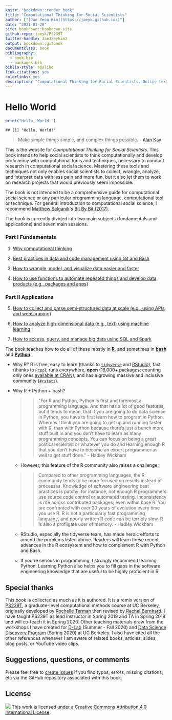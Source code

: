 ```yaml
--- 
knitr: "bookdown::render_book"
title: "Computational Thinking for Social Scientists"
author: ["[Jae Yeon Kim](https://jaeyk.github.io/)"]
date: "2021-01-20"
site: bookdown::bookdown_site
github-repo: jaeyk/PS239T
twitter-handle: JaeJaeykim2
output: bookdown::gitbook
documentclass: book
bibliography:
  - book.bib
  - packages.bib
biblio-style: apalike
link-citations: yes
colorlinks: yes 
description: "Computational Thinking for Social Scientists. Online textbook for Teaching Computational Tools and Techniques for Social Scientists."
---
```


# Hello World 


```r
print("Hello, World!")
```

```
## [1] "Hello, World!"
```

> Make simple things simple, and complex things possible. - [Alan Kay](https://www.quora.com/What-is-the-story-behind-Alan-Kay-s-adage-Simple-things-should-be-simple-complex-things-should-be-possible)

This is the website for *Computational Thinking for Social Scientists*. This book intends to help social scientists to think computationally and develop proficiency with computational tools and techniques, necessary to conduct research in computational social science. Mastering these tools and techniques not only enables social scientists to collect, wrangle, analyze, and interpret data with less pain and more fun, but it also let them to work on research projects that would previously seem impossible.

The book is not intended to be a comprehensive guide for computational social science or any particular programming language, computational tool or technique. For general introduction to computational social science, I recommend [Matthew Salganik](http://www.princeton.edu/~mjs3/)'s [Bit By Bit (2017)](https://www.bitbybitbook.com/). 

The book is currently divided into two main subjects (fundamentals and applications) and seven main sessions.

### Part I Fundamentals

1. [Why computational thinking](#motivation)

2. [Best practices in data and code management using Git and Bash](#git_bash)

3. [How to wrangle, model, and visualize data easier and faster](#tidy_data) 

4. [How to use functions to automate repeated things and develop data products (e.g., packages and apps)](#functional_programming) 

### Part II Applications

5. [How to collect and parse semi-structured data at scale (e.g., using APIs and webscraping)](#semi_structured_data) 

6. [How to analyze high-dimensional data (e.g., text) using machine learning](#machine_learning) 

7. [How to access, query, and manage big data using SQL and Spark](#big_data) 

The book teaches how to do all of these mostly in [**R**](https://www.r-project.org/about.html), and sometimes in [**bash**](https://www.gnu.org/software/bash/) and [**Python**](https://www.python.org/about/).

  - Why R? R is free, easy to learn (thanks to [`tidyverse`](https://www.tidyverse.org/) and [RStudio](https://rstudio.com/)), fast (thanks to [`Rcpp`](https://cran.r-project.org/web/packages/Rcpp/index.html)), runs everywhere, **open** (16,000+ packages; counting only ones [available at CRAN](https://cran.r-project.org/web/packages/)), and has a growing massive and inclusive community ([`#rstats`](https://twitter.com/search?q=%23rstats&src=typed_query)).
  
  - Why R + Python + bash?

       >> "For R and Python, Python is first and foremost a programming language. And that has a lot of good features, but it tends to mean, that if you are going to do data science in Python, you have to first learn how to program in Python. Whereas I think you are going to get up and running faster with R, than with Python because there’s just a bunch more stuff built in and you don’t have to learn as many programming concepts. You can focus on being a great political scientist or whatever you do and learning enough R that you don’t have to become an expert programmer as well to get stuff done." - Hadley Wickham
  
      - However, this feature of the R community also raises a challenge. 
      
      >> Compared to other programming languages, the R community tends to be more focused on results instead of processes. Knowledge of software engineering best practices is patchy: for instance, not enough R programmers use source code control or automated testing. Inconsistency is rife across contributed packages, even within base R. You are confronted with over 20 years of evolution every time you use R. R is not a particularly fast programming language, and poorly written R code can be terribly slow. R is also a profligate user of memory. - Hadley Wickham
  
      - RStudio, especially the tidyverse team, has made heroic efforts to amend the problems listed above. Readers will learn these recent advances in the R ecosystem and how to complement R with Python and Bash.
      
      - If you're serious in programming, I strongly recommend learning Python. Learning Python also helps you to fill gaps in the software engineering knowledge that are useful to be highly proficient in R.
      
## Special thanks 

This book is collected as much as it is authored. It is a remix version of [PS239T](https://github.com/rochelleterman/PS239T), a graduate-level computational methods course at UC Berkeley, originally developed by [Rochelle Terman](http://rochelleterman.com/) then revised by [Rachel Bernhard](http://rachelbernhard.com/). I have taught PS239T as lead instructor in Spring 2019 and TA in Spring 2018 and will co-teach it in Spring 2020. Other teaching materials draw from the workshops I have created for [D-Lab](https://dlab.berkeley.edu/) (Summer - Fall 2020) and [Data Science Discovery Program](https://data.berkeley.edu/research/discovery-program-home) (Spring 2020) at UC Berkeley. I also have cited all the other references whenever I am aware of related books, articles, slides, blog posts, or YouTube video clips. 

## Suggestions, questions, or comments 

Please feel free to [create issues](https://github.com/jaeyk/PS239T/issues) if you find typos, errors, missing citations, etc via the GitHub repository associated with this book. 

## License 

![](https://i.creativecommons.org/l/by/4.0/88x31.png) This work is licensed under a [Creative Commons Attribution 4.0 International License](https://creativecommons.org/licenses/by/4.0/).
